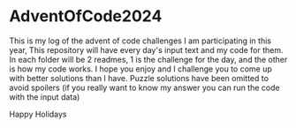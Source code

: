 # AdventOfCode2024
This is my log of the advent of code challenges I am participating in this year, This repository will have every day's input text and my code for them. In each folder will be 2 readmes, 1 is the challenge for the day, and the other is how my code works. I hope you enjoy and I challenge you to come up with better solutions than I have. Puzzle solutions have been omitted to avoid spoilers (if you really want to know my answer you can run the code with the input data)

Happy Holidays
